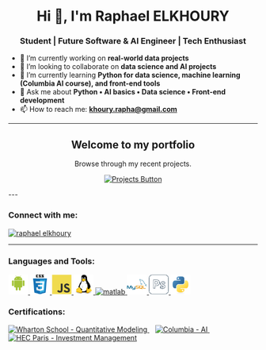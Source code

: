 <h1 align="center">Hi 👋, I'm Raphael ELKHOURY</h1>
<h3 align="center">Student | Future Software & AI Engineer | Tech Enthusiast</h3>

- 🔭 I’m currently working on **real-world data projects**  
- 👯 I’m looking to collaborate on **data science and AI projects**  
- 🌱 I’m currently learning **Python for data science, machine learning (Columbia AI course), and front-end tools**  
- 💬 Ask me about **Python • AI basics • Data science • Front-end development**  
- 📫 How to reach me: **khoury.rapha@gmail.com**

---
<h2 align="center">Welcome to my portfolio</h2>
<p align="center">Browse through my recent projects.</p>

<p align="center">
  <a href="https://github.com/raphaelkr1?tab=repositories" target="_blank">
    <img src="https://img.shields.io/badge/View%20My-Projects-blue?style=for-the-badge&logo=github" alt="Projects Button"/>
  </a>
</p>
---

<h3 align="left">Connect with me:</h3>
<p align="left">
  <a href="https://www.linkedin.com/in/raphael-elkhoury" target="blank">
    <img align="center" src="https://raw.githubusercontent.com/rahuldkjain/github-profile-readme-generator/master/src/images/icons/Social/linked-in-alt.svg" alt="raphael elkhoury" height="30" width="40" />
  </a>
</p>

---

<h3 align="left">Languages and Tools:</h3>
<p align="left">
  <a href="https://developer.android.com" target="_blank" rel="noreferrer">
    <img src="https://raw.githubusercontent.com/devicons/devicon/master/icons/android/android-original-wordmark.svg" alt="android" width="40" height="40"/>
  </a>
  <a href="https://www.w3schools.com/css/" target="_blank" rel="noreferrer">
    <img src="https://raw.githubusercontent.com/devicons/devicon/master/icons/css3/css3-original-wordmark.svg" alt="css3" width="40" height="40"/>
  </a>
  <a href="https://developer.mozilla.org/en-US/docs/Web/JavaScript" target="_blank" rel="noreferrer">
    <img src="https://raw.githubusercontent.com/devicons/devicon/master/icons/javascript/javascript-original.svg" alt="javascript" width="40" height="40"/>
  </a>
  <a href="https://www.linux.org/" target="_blank" rel="noreferrer">
    <img src="https://raw.githubusercontent.com/devicons/devicon/master/icons/linux/linux-original.svg" alt="linux" width="40" height="40"/>
  </a>
  <a href="https://www.mathworks.com/" target="_blank" rel="noreferrer">
    <img src="https://upload.wikimedia.org/wikipedia/commons/2/21/Matlab_Logo.png" alt="matlab" width="40" height="40"/>
  </a>
  <a href="https://www.mysql.com/" target="_blank" rel="noreferrer">
    <img src="https://raw.githubusercontent.com/devicons/devicon/master/icons/mysql/mysql-original-wordmark.svg" alt="mysql" width="40" height="40"/>
  </a>
  <a href="https://www.photoshop.com/en" target="_blank" rel="noreferrer">
    <img src="https://raw.githubusercontent.com/devicons/devicon/master/icons/photoshop/photoshop-line.svg" alt="photoshop" width="40" height="40"/>
  </a>
  <a href="https://www.python.org" target="_blank" rel="noreferrer">
    <img src="https://raw.githubusercontent.com/devicons/devicon/master/icons/python/python-original.svg" alt="python" width="40" height="40"/>
  </a>
</p>
<h3 align="left">Certifications:</h3>
<p align="left">
  <a href="https://coursera.org/share/ad7acc5a5eb81cc6396e707205c3d8f5" target="_blank">
    <img src="https://marcomm.wharton.upenn.edu/wp-content/uploads/2023/01/Wharton_Logo_Circle-1.png" alt="Wharton School - Quantitative Modeling" width="120" />
  </a>
  &nbsp;&nbsp;
  <a href="https://badges.plus.columbia.edu/298f783e-86e9-464f-ad4f-06a7f908f684#acc.wkyvHJMt" target="_blank">
    <img src="https://gimgs2.nohat.cc/thumb/f/640/columbia-university-logo-png-transparent-columbia-university-logo--comdlpng6961338.jpg" alt="Columbia - AI" width="100" />
  </a>
  &nbsp;&nbsp;
  <a href="https://www.coursera.org/account/accomplishments/records/3O768X2KK0OD" target="_blank">
    <img src="https://encrypted-tbn0.gstatic.com/images?q=tbn:ANd9GcSUR2x7rHh7P6zer_EdUzpse9BXRy4u4MmxgQ&s" alt="HEC Paris - Investment Management" width="100" />
  </a>
</p>


